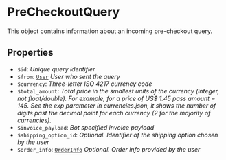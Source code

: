 # PreCheckoutQuery	

This object contains information about an incoming pre-checkout query.	

## Properties	

- `$id`: _Unique query identifier_
- `$from`: [`User`](User.md) _User who sent the query_
- `$currency`: _Three-letter ISO 4217 currency code_
- `$total_amount`: _Total price in the smallest units of the currency (integer, not float/double). For example, for a price of US$ 1.45 pass amount = 145. See the exp parameter in currencies.json, it shows the number of digits past the decimal point for each currency (2 for the majority of currencies)._
- `$invoice_payload`: _Bot specified invoice payload_
- `$shipping_option_id`: _Optional. Identifier of the shipping option chosen by the user_
- `$order_info`: [`OrderInfo`](OrderInfo.md) _Optional. Order info provided by the user_

